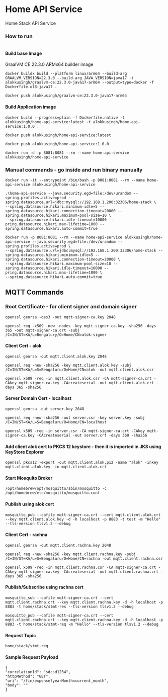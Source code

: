 # Home API Service 
Home Stack API Service

### How to run
````
````

#### Build base Image
GraalVM CE 22.3.0 ARMx64 builder image
   ````
   docker buildx build --platform linux/arm64 --build-arg GRAALVM_VERSION=22.3.0 --build-arg JAVA_VERSION=java17 -t alokkusingh/graalvm-ce:22.3.0-java17-arm64 --output=type=docker -f Dockerfile.ol8-java17 .
   ````
   ````
   docker push alokkusingh/graalvm-ce:22.3.0-java17-arm64 
   ````
#### Build Application image
   ````
   docker build --progress=plain -f Dockerfile.native -t alokkusingh/home-api-service:latest -t alokkusingh/home-api-service:1.0.0 .
   ````
   ````
   docker push alokkusingh/home-api-service:latest
   ````
   ````
   docker push alokkusingh/home-api-service:1.0.0
   ````
   ````
   docker run -d -p 8081:8081 --rm --name home-api-service alokkusingh/home-api-service
   ````
### Manual commands - go inside and run binary manually
````
docker run -it --entrypoint /bin/bash -p 8081:8081 --rm --name home-api-service alokkusingh/home-api-service
````
````
.\home-api-service --java.security.egd=file:/dev/urandom --spring.profiles.active=prod --spring.datasource.url=jdbc:mysql://192.168.1.200:32306/home-stack \
--spring.datasource.hikari.minimum-idle=5 --spring.datasource.hikari.connection-timeout=20000 --spring.datasource.hikari.maximum-pool-size=10 \
--spring.datasource.hikari.idle-timeout=10000 --pring.datasource.hikari.max-lifetime=1000 --spring.datasource.hikari.auto-commit=true
````
````
docker run -p 8081:8081 --rm --name home-api-service alokkusingh/home-api-service --java.security.egd=file:/dev/urandom --spring.profiles.active=prod \
--spring.datasource.url=jdbc:mysql://192.168.1.200:32306/home-stack --spring.datasource.hikari.minimum-idle=5 --spring.datasource.hikari.connection-timeout=20000 \
--spring.datasource.hikari.maximum-pool-size=10 --spring.datasource.hikari.idle-timeout=10000 --pring.datasource.hikari.max-lifetime=1000 \
--spring.datasource.hikari.auto-commit=true
````

## MQTT Commands
### Root Certificate - for client signer and domain signer
````
openssl genrsa -des3 -out mqtt-signer-ca.key 2048
````
````
openssl req -x509 -new -nodes -key mqtt-signer-ca.key -sha256 -days 365 -out mqtt-signer-ca.crt -subj /C=IN/ST=KA/L=Bengalury/O=Home/CN=alok-signer
````
#### Client Cert - alok
````
openssl genrsa -out mqtt.client.alok.key 2048
````
````
openssl req -new -sha256 -key mqtt.client.alok.key -subj /C=IN/ST=KA/L=S=Bengaluru/O=Home/CN=alok -out mqtt.client.alok.csr
````
````
openssl x509 -req -in mqtt.client.alok.csr -CA mqtt-signer-ca.crt -CAkey mqtt-signer-ca.key -CAcreateserial -out mqtt.client.alok.crt -days 365 -sha256
````

####  Server Domain Cert - localhost
````
openssl genrsa -out server.key 2048
````
````
openssl req -new -sha256 -out server.csr -key server.key -subj /C=IN/ST=KA/L=S=Bengaluru/O=Home/CN=localhost
````
````
openssl x509 -req -in server.csr -CA mqtt-signer-ca.crt -CAkey mqtt-signer-ca.key -CAcreateserial -out server.crt -days 360 -sha256
````

#### Add client alok cert to PKCS 12 keystore - then it is imported in JKS using KeyStore Explorer
````
openssl pkcs12 -export -out mqtt.client.alok.p12 -name "alok" -inkey mqtt.client.alok.key -in mqtt.client.alok.crt
````

#### Start Mosquito Broker
````
/opt/homebrew/opt/mosquitto/sbin/mosquitto -c /opt/homebrew/etc/mosquitto/mosquitto.conf
````

#### Publish using alok cert
````
mosquitto_pub --cafile mqtt-signer-ca.crt --cert mqtt.client.alok.crt --key mqtt.client.alok.key -d -h localhost -p 8883 -t test -m "Hello" --tls-version tlsv1.2 --debug
````

#### Client Cert - rachna
````
openssl genrsa -out mqtt.client.rachna.key 2048
````
````
openssl req -new -sha256 -key mqtt.client.rachna.key -subj /C=IN/ST=KA/L=S=Bengaluru/O=Home/CN=rachna -out mqtt.client.rachna.csr
````
````
openssl x509 -req -in mqtt.client.rachna.csr -CA mqtt-signer-ca.crt -CAkey mqtt-signer-ca.key -CAcreateserial -out mqtt.client.rachna.crt -days 365 -sha256
````

#### Publish/Subscribe using rachna cert
````
mosquitto_sub --cafile mqtt-signer-ca.crt --cert mqtt.client.rachna.crt --key mqtt.client.rachna.key -d -h localhost -p 8883 -t home/stack/stmt-res --tls-version tlsv1.2 --debug
````
````
mosquitto_pub --cafile mqtt-signer-ca.crt --cert mqtt.client.rachna.crt --key mqtt.client.rachna.key -d -h localhost -p 8883 -t home/stack/stmt-req -m "Hello" --tls-version tlsv1.2 --debug
````

#### Request Topic
````
home/stack/stmt-req
````
#### Sample Request Payload
````
{
"correlationId": "sdcsd1234",
"httpMethod": "GET",
"uri": "/fin/expense?yearMonth=current_month",
"body": ""
}
````
